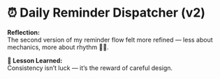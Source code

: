 # ⏰ Daily Reminder Dispatcher (v2)

**Reflection:**  
The second version of my reminder flow felt more refined — less about mechanics, more about rhythm 🎵⏰.

**💭 Lesson Learned:**  
Consistency isn’t luck — it’s the reward of careful design.
